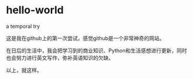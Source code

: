 # hello-world
a temporal try

这是我在github上的第一次尝试，感觉github是一个非常神奇的网站。

在日后的生活中，我会把学习到的商业知识、Python和生活感想进行更新，同时也会努力进行英文写作，弥补英语知识的欠缺。

以上，就这样。
